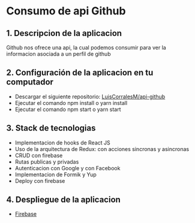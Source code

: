 # Consumo de api Github

## 1. Descripcion de la aplicacion
Github nos ofrece una api, la cual podemos consumir para ver la informacion asociada a un perfil de github

## 2. Configuración de la aplicacion en tu computador
  - Descargar el siguiente repositorio: [LuisCorralesM/api-github](https://github.com/LuisCorralesM/api-github)
  - Ejecutar el comando npm install o yarn install
  - Ejecutar el comando npm start o yarn start

## 3. Stack de tecnologias
- Implementacion de hooks de React JS
- Uso de la arquitectura de Redux: con acciones sincronas y asincronas
- CRUD con firebase
- Rutas publicas y privadas
- Autenticacion con Google y con Facebook
- Implementacion de Formik y Yup
- Deploy con firebase


## 4. Despliegue de la aplicacion
- [Firebase](https://prueba-tecnica-42aa0.web.app)
